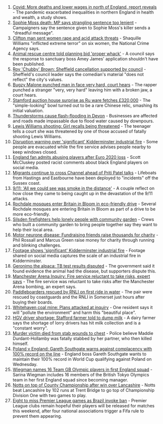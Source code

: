 1. [Covid: More deaths and lower wages in north of England, report reveals](https://www.bbc.co.uk/news/uk-england-58486111?at_medium=RSS&at_campaign=KARANGA) - The pandemic exacerbated inequalities in northern England in health and wealth, a study shows.
2. [Sophie Moss death: MP says strangling sentence too lenient](https://www.bbc.co.uk/news/uk-england-tees-58492328?at_medium=RSS&at_campaign=KARANGA) - Campaigners say the sentence given to Sophie Moss's killer sends a "dreadful message".
3. [Clifton man sent women rape and acid attack threats](https://www.bbc.co.uk/news/uk-england-nottinghamshire-58491156?at_medium=RSS&at_campaign=KARANGA) - Shaquille Williams "inflicted extreme terror" on six women, the National Crime Agency says.
4. [Animal rescue centre told planning bid 'proper whack'](https://www.bbc.co.uk/news/uk-england-kent-58487855?at_medium=RSS&at_campaign=KARANGA) - A council says the response to sanctuary boss Amey James' application shouldn't have been published.
5. [Roy 'Chubby' Brown: Sheffield cancellation supported by council](https://www.bbc.co.uk/news/uk-england-south-yorkshire-58488864?at_medium=RSS&at_campaign=KARANGA) - Sheffield's council leader says the comedian's material "does not reflect" the city's values.
6. [Bugzy Malone punched man in face very hard, court hears](https://www.bbc.co.uk/news/uk-england-manchester-58491222?at_medium=RSS&at_campaign=KARANGA) - The rapper punched a stranger "very, very hard" leaving him with a broken jaw, a court hears.
7. [Stamford auction house surprise as Ru ware fetches £320,000](https://www.bbc.co.uk/news/uk-england-lincolnshire-58489566?at_medium=RSS&at_campaign=KARANGA) - The "simple-looking" bowl turned out to be a rare Chinese relic, smashing its initial valuation.
8. [Thunderstorms cause flash-flooding in Devon](https://www.bbc.co.uk/news/uk-england-devon-58487733?at_medium=RSS&at_campaign=KARANGA) - Businesses are affected and roads made impassable due to flood water caused by downpours.
9. [Lewis Williams shooting: Girl recalls being threatened](https://www.bbc.co.uk/news/uk-england-south-yorkshire-58486408?at_medium=RSS&at_campaign=KARANGA) - The teenager tells a court she was threatened by one of those accused of fatally shooting Lewis Williams.
10. [Disruption warning over 'significant' Kidderminster industrial fire](https://www.bbc.co.uk/news/uk-england-hereford-worcester-58488793?at_medium=RSS&at_campaign=KARANGA) - Some people are evacuated while the fire service advises people nearby to keep windows closed.
11. [England fan admits abusing players after Euro 2020 loss](https://www.bbc.co.uk/news/uk-england-merseyside-58490690?at_medium=RSS&at_campaign=KARANGA) - Scott McCluskey posted racist comments about black England players on social media.
12. [Migrants continue to cross Channel ahead of Priti Patel talks](https://www.bbc.co.uk/news/uk-england-kent-58484976?at_medium=RSS&at_campaign=KARANGA) - Lifeboats from Hastings and Eastbourne have been deployed to "incidents" off the Sussex coast.
13. [9/11: 'All we could see was smoke in the distance'](https://www.bbc.co.uk/news/uk-england-birmingham-58486093?at_medium=RSS&at_campaign=KARANGA) - A couple reflect on how close they came to being caught up in the devastation of the 9/11 attacks.
14. [Rochdale mosques enter Britain in Bloom in eco-friendly drive](https://www.bbc.co.uk/news/uk-england-manchester-58493493?at_medium=RSS&at_campaign=KARANGA) - Several Rochdale mosques are entering Britain in Bloom as part of a drive to be more eco-friendly.
15. [Silsden firefighters help lonely people with community garden](https://www.bbc.co.uk/news/uk-england-leeds-58493891?at_medium=RSS&at_campaign=KARANGA) - Crews who built a community garden to bring people together say they want to help their local area.
16. [Motor neurone disease: Fundraising friends raise thousands for charity](https://www.bbc.co.uk/news/uk-england-london-58361439?at_medium=RSS&at_campaign=KARANGA) - Phil Rossall and Marcus Green raise money for charity through running and blinking challenges.
17. [Footage shows 'significant' Kidderminster industrial fire](https://www.bbc.co.uk/news/uk-england-hereford-worcester-58493300?at_medium=RSS&at_campaign=KARANGA) - Footage shared on social media captures the scale of an industrial fire in Kidderminster.
18. [Geronimo the alpaca: TB test results disputed](https://www.bbc.co.uk/news/uk-england-bristol-58490510?at_medium=RSS&at_campaign=KARANGA) - The government said it found evidence the animal had the disease, but supporters dispute this.
19. [Manchester Arena Inquiry: Fire service reluctant to take risks, expert says](https://www.bbc.co.uk/news/uk-england-manchester-58493171?at_medium=RSS&at_campaign=KARANGA) - The fire service was reluctant to take risks after the Manchester Arena bombing, an expert says.
20. [Paddleboarders rescued by RNLI on first ride in water](https://www.bbc.co.uk/news/uk-england-somerset-58486084?at_medium=RSS&at_campaign=KARANGA) - The pair were rescued by coastguards and the RNLI in Somerset just hours after buying their boards.
21. [Whitehaven coal mine: Plans attacked at inquiry](https://www.bbc.co.uk/news/uk-england-cumbria-58486906?at_medium=RSS&at_campaign=KARANGA) - One resident says it will "pollute the environment" and harm this "beautiful place".
22. [HGV driver shortage: Stafford farmer told to dump milk](https://www.bbc.co.uk/news/uk-england-stoke-staffordshire-58480823?at_medium=RSS&at_campaign=KARANGA) - A dairy farmer says the shortage of lorry drivers has hit milk collection and is a "constant worry".
23. [Murder victim died from stab wounds to chest](https://www.bbc.co.uk/news/uk-england-northamptonshire-58487356?at_medium=RSS&at_campaign=KARANGA) - Police believe Maddie Durdant-Hollamby was fatally stabbed by her partner, who then killed himself.
24. [Poland v England: Gareth Southgate warns against complacency with 100% record on the line](https://www.bbc.co.uk/sport/football/58404777?at_medium=RSS&at_campaign=KARANGA) - England boss Gareth Southgate wants to maintain their 100% record in World Cup qualifying against Poland on Wednesday.
25. [Wiegman names 16 Team GB Olympic players in first England squad](https://www.bbc.co.uk/sport/football/58480913?at_medium=RSS&at_campaign=KARANGA) - Sarina Wiegman includes 16 members of the British Tokyo Olympics team in her first England squad since becoming manager.
26. [Notts on top of County Championship after win over Lancashire](https://www.bbc.co.uk/sport/cricket/58488972?at_medium=RSS&at_campaign=KARANGA) - Notts beat Lancashire by 102 runs at Trent Bridge to go top of Championship Division One with two games to play.
27. [Eight to miss Premier League games as Brazil invoke ban](https://www.bbc.co.uk/sport/football/58486811?at_medium=RSS&at_campaign=KARANGA) - Premier League clubs remain hopeful their players will be released for matches this weekend, after four national associations trigger a Fifa rule to prevent them appearing.
